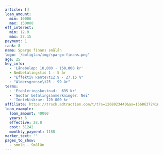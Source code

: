 ```yaml
---
article: []
loan_amount:
  min: 10000
  max: 150000
eff_interest:
  min: 12.9
  max: 27.15
payment: 1
rank: 8
name: Spargo finans smålån
logo: '/boliglan/img/spargo-finans.png'
age: 25
key_info:
  - 'Lånebeløp: 10,000 - 150,000 kr'
  - Nedbetalingstid 1 - 5 år
  - "Effektiv Rente\t12.9 - 27.15 %"
  - "Aldersgrense\t25 - 99 år"
terms:
  - 'Etableringskostnad:  695 kr'
  - 'Godtar betalingsanmerkninger: Nei'
  - 'Inntektskrav: 120 000 kr'
affiliate: https://track.adtraction.com/t/t?a=1268023440&as=1560627241&t=2&tk=1
loan_example:
  loan_amount: 40000
  years: 5
  effective: 28.8
  cost: 31242
  monthly_payment: 1188
marker_text: ''
pages_to_show:
  - smnlg - Smålån
---
```

